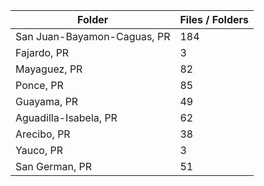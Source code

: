 | Folder                      |   Files / Folders |
|-----------------------------|-------------------|
| San Juan-Bayamon-Caguas, PR |               184 |
| Fajardo, PR                 |                 3 |
| Mayaguez, PR                |                82 |
| Ponce, PR                   |                85 |
| Guayama, PR                 |                49 |
| Aguadilla-Isabela, PR       |                62 |
| Arecibo, PR                 |                38 |
| Yauco, PR                   |                 3 |
| San German, PR              |                51 |